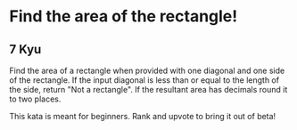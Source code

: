 # Find the area of the rectangle!
## 7 Kyu


Find the area of a rectangle when provided with one diagonal and one side of the rectangle. If the input diagonal is less than or equal to the length of the side, return "Not a rectangle". If the resultant area has decimals round it to two places.

This kata is meant for beginners. Rank and upvote to bring it out of beta!
